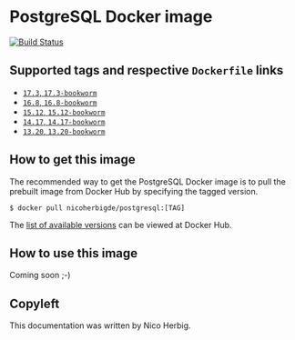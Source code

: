 # PostgreSQL Docker image

[![Build Status](https://github.com/nicoherbigio/docker-postgresql/actions/workflows/build-docker-images.yml/badge.svg)](https://github.com/nicoherbigio/docker-postgresql/actions/workflows/build-docker-images.yml)

## Supported tags and respective `Dockerfile` links

 * [`17.3`, `17.3-bookworm`](https://github.com/nicoherbigio/docker-postgresql/blob/main/17.3/debian/default/Dockerfile)
 * [`16.8`, `16.8-bookworm`](https://github.com/nicoherbigio/docker-postgresql/blob/main/16.8/debian/default/Dockerfile)
 * [`15.12`, `15.12-bookworm`](https://github.com/nicoherbigio/docker-postgresql/blob/main/15.12/debian/default/Dockerfile)
 * [`14.17`, `14.17-bookworm`](https://github.com/nicoherbigio/docker-postgresql/blob/main/14.17/debian/default/Dockerfile)
 * [`13.20`, `13.20-bookworm`](https://github.com/nicoherbigio/docker-postgresql/blob/main/13.20/debian/default/Dockerfile)

## How to get this image

The recommended way to get the PostgreSQL Docker image is to pull the prebuilt image from Docker Hub by specifying the tagged version.

```console
$ docker pull nicoherbigde/postgresql:[TAG]
```

The [list of available versions](https://hub.docker.com/r/nicoherbigde/postgresql/tags) can be viewed at Docker Hub.

## How to use this image

Coming soon ;-)

## Copyleft

This documentation was written by Nico Herbig.
